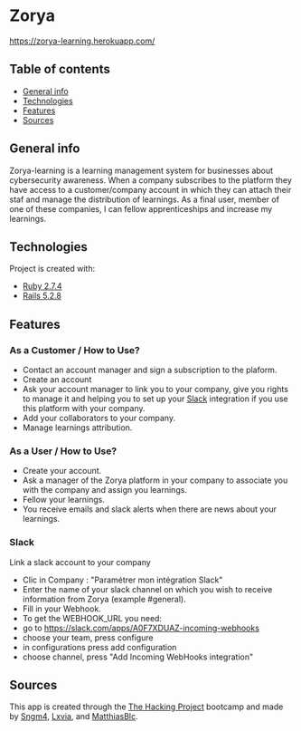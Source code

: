 # Zorya
https://zorya-learning.herokuapp.com/

## Table of contents
* [General info](#general-info)
* [Technologies](#technologies)
* [Features](#features)
* [Sources](#sources)

## General info
Zorya-learning is a learning management system for businesses about cybersecurity awareness. When a company subscribes to the platform they have access to a customer/company account in which they can attach their staf and manage the distribution of learnings. As a final user, member of one of these companies, I can fellow apprenticeships and increase my learnings.

## Technologies
Project is created with:
* [Ruby 2.7.4](https://ruby-doc.org/core-2.7.4/)
* [Rails 5.2.8](https://api.rubyonrails.org/v5.2.8/)
	
## Features
### As a Customer / How to Use?
* Contact an account manager and sign a subscription to the plaform.
* Create an account
* Ask your account manager to link you to your company, give you rights to manage it and helping you to set up your [Slack](###slack) integration if you use this platform with your company.
* Add your collaborators to your company.
* Manage learnings attribution.

### As a User / How to Use?
* Create your account.
* Ask a manager of the Zorya platform in your company to associate you with the company and assign you learnings.
* Fellow your learnings.
* You receive emails and slack alerts when there are news about your learnings.

### Slack
Link a slack account to your company
* Clic in Company : "Paramétrer mon intégration Slack"
* Enter the name of your slack channel on which you wish to receive information from Zorya (example #general).
* Fill in your Webhook.
* To get the WEBHOOK_URL you need:
 * go to https://slack.com/apps/A0F7XDUAZ-incoming-webhooks
 * choose your team, press configure
 * in configurations press add configuration
 * choose channel, press "Add Incoming WebHooks integration"

## Sources
This app is created through the [The Hacking Project](https://www.thehackingproject.org) bootcamp and made by [Sngm4](https://github.com/Sngm4), [Lxvia](https://github.com/Lxvia), and [MatthiasBlc](https://github.com/MatthiasBlc).